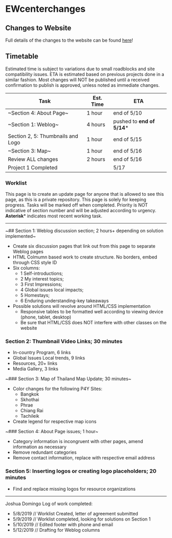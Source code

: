 # EWcenterchanges

## Changes to Website

Full details of the changes to the website can be found [here](https://github.com/sudoyashi/ewcenterchanges/blob/master/changelog.md)!

## Timetable

Estimated time is subject to variations due to small roadblocks and site compatibility issues. ETA is estimated based on previous projects done in a similar fashion. Most changes will NOT be published until a received confirmation to publish is approved, unless noted as immediate changes.

| Task                              | Est. Time | ETA         |
| --------------------------------- | --------- | ----------- |
| ~Section 4: About Page~           | 1 hour    | end of 5/10 |
| ~Section 1: Weblog~               | 4 hours   |pushed to **end of 5/14**\*|
| Section 2, 5: Thumbnails and Logo | 1 hour    | end of 5/15 |
| ~Section 3: Map~                    | 1 hour    | end of 5/16 |
| Review ALL changes                | 2 hours   | end of 5/16 |
| Project 1 Completed               |           | 5/17        |

### Worklist

This page is to create an update page for anyone that is allowed to see this page, as this is a private repository. This page is solely for keeping progress. Tasks will be marked off when completed. Priority is NOT indicative of section number and will be adjusted according to urgency. **Asterisk*** indicates most recent working task.

<hr />

~## Section 1: Weblog discussion section; 2 hours+ depending on solution implemented~

- Create six discussion pages that link out from this page to separate Weblog pages
- HTML Colmumn based work to create structure. No borders, embed through CSS style ID
- Six columns:
  - 1 Self-introductions;
  - 2 My interest topics;
  - 3 First Impressions;
  - 4 Global issues local impacts;
  - 5 Homestays;
  - 6 Enduring understanding-key takeaways
- Possible solutions will revolve around HTML/CSS implementation
  - Responsive tables to be formatted well according to viewing device  (phone, tablet, desktop)
  - Be sure that HTML/CSS does NOT interfere with other classes on the website

### Section 2: Thumbnail Video Links; 30 minutes

- In-country Program, 6 links
- Global Issues Local trends, 9 links
- Resources, 20+ links
- Media Gallery, 3 links

~### Section 3: Map of Thailand Map Update; 30 minutes~

- Color changes for the following P4Y Sites:
  - Bangkok
  - Skhothai
  - Phrae
  - Chiang Rai
  - Tachileik
- Create legend for respective map icons

~### Section 4: About Page issues; 1 hour~

- Category information is incongruent with other pages, amend information as necessary
- Remove redundant categories
- Remove contact information, replace with respective email address

### Section 5: Inserting logos or creating logo placeholders; 20 minutes

- Find and replace missing logos for resource organizations

<hr />

Joshua Domingo
Log of work completed:

- 5/8/2019 // Worklist Created, letter of agreement submitted
- 5/9/2019 // Worklist completed, looking for solutions on Section 1
- 5/10/2019 // Edited footer with phone and email
- 5/12/2019 // Drafting for Weblog columns
